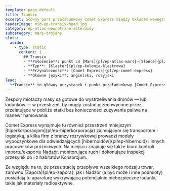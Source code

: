 ```yaml
---
template: page-default
title: Transix
excerpt: Główny port przeładunkowy Comet Express między Układem wewnętrznym a zewnętrznym.
headerImage: mid-ep-transix-head.jpg
category: ep-atlas-wewnetrzne-asteroidy
subcategory: mars-trojans
slots:
  aside:
    - type: static
      content: |
        ## Transix
        - **Położenie**: punkt L4 [Mars]{pl/ep-atlas-mars}–[Słońce]{pl/ep-atlas-slonce}
        - **Typ**: [Klaster]{pl/ep-kolonia-klastrowa}
        - **Przynależność**: [Comet Express]{pl/ep-comet-express}
        - **Główne języki**: angielski, rosyjski
lead: |
  **Transix** to główny przystanek i punkt przeładunkowy [Comet Express]{pl/ep-comet-express} pomiędzy [Układem wewnętrznym]{pl/ep-wewnetrze} a [zewnętrznym]{pl/ep-zewnetrze}. Może to być największa stacja towarowa w całym Układzie Słonecznym. Ramiona portowe oferują miejsca dokujące dla licznych dalekobieżnych statków towarowych. Na miejscu operuje flota dronów kurierskich, funkcjonujących w trybie ciągłej rotacji, a duży moduł produkcyjno-naprawczy zapewnia sprawność zarówno statków, jak i botów.
---
```

Zespoły miotaczy masy są gotowe do wystrzeliwania dronów — lub ładunków — w przestrzeń, by mogły zostać przechwycone przez przelatujące w pobliżu statki bez konieczności zużywania paliwa na manewr hamowania.

Comet Express wynajmuje tu również przestrzeń mniejszym [hiperkorporacjom]{pl/ep-hiperkorporacja} zajmującym się transportem i logistyką, a kilka firm z branży rozrywkowej prowadzi moduły wypoczynkowe dla odwiedzających [hibernoidów]{pl/ep-hibernoid} i innych pracowników próżniowych. Na miejscu znajduje się także biuro kontroli importu/eksportu [Nadzór](#), monitorujące ruch i dokonujące inspekcji przesyłek do i z habitatów Konsorcjum.

Ze względu na to, że przez stację przepływa wszelkiego rodzaju towar, zarówno [Zapora]{pl/ep-zapora}, jak i Nadzór (a być może i inne podmioty) posiadają tu aparaturę wykrywającą potencjalnie niebezpieczne ładunki, takie jak materiały radioaktywne.
